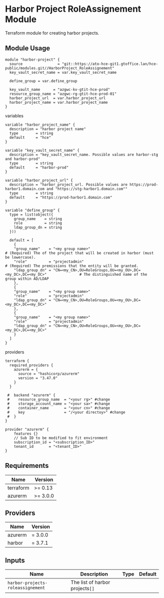 # Harbor Project RoleAssignement Module

Terraform module for creating harbor projects.

## Module Usage

```hcl
module "harbor-project" {
  source                = "git::https://ato-hce-git1.gtoffice.lan/hce-public/modules.git//HarborProject_RoleAssignement"
  key_vault_secret_name = var.key_vault_secret_name

  define_group = var.define_group

  key_vault_name      = "azgwc-kv-gtit-hce-prod"
  resource_group_name = "azgwc-rg-gtit-hce-prod-01"
  harbor_project_url  = var.harbor_project_url
  harbor_project_name = var.harbor_project_name
}
```
variables
```hcl
variable "harbor_project_name" {
  description = "harbor project name"
  type        = string
  default     = "hce"
}

variable "key_vault_secret_name" {
  description = "key_vault_secret_name. Possible values are harbor-stg and harbor-prod"
  type        = string
  default     = "harbor-prod"
}

variable "harbor_project_url" {
  description = "harbor_project_url. Possible values are https://prod-harbor1.domain.com and "https://stg-harbor1.domain.com""
  type        = string
  default     = "https://prod-harbor1.domain.com"
}

variable "define_group" {
  type = list(object({
    group_name    = string
    role          = string
    ldap_group_dn = string
  }))

  default = [
    {
    "group_name"    = "<my group name>"                                                         # (Required) The of the project that will be created in harbor (must be lowercase).
    "role"          = "projectadmin"                                                            # (Required) The premissions that the entity will be granted.
    "ldap_group_dn" = "CN=<my_CN>,OU=RoleGroups,OU=<my_OU>,DC=<my_DC>,DC=<my_DC>"               # The distinguished name of the group within AD/LDAP
    },
    {
    "group_name"    = "<my group name>"
    "role"          = "projectadmin"
    "ldap_group_dn" = "CN=<my_CN>,OU=RoleGroups,OU=<my_OU>,DC=<my_DC>,DC=<my_DC>"
    },
    {
    "group_name"    = "<my group name>"
    "role"          = "projectadmin"
    "ldap_group_dn" = "CN=<my_CN>,OU=RoleGroups,OU=<my_OU>,DC=<my_DC>,DC=<my_DC>"
    }
  ]
}
```
providers
```hcl
terraform {
  required_providers {
    azurerm = {
      source = "hashicorp/azurerm"
      version = "3.47.0"
    }
  }

 #  backend "azurerm" {
 #    resource_group_name  = "<your rg>" #change
 #    storage_account_name = "<your sa>" #change
 #    container_name       = "<your cn>" #change
 #    key                  = "/<your directoy>" #change
 #  }
}

provider "azurerm" {
    features {}
    // Sub ID to be modified to fit environment
    subscription_id = "<subscription_ID>"
    tenant_id       = "<tenant_ID>"
}
```

## Requirements

Name | Version
-----|--------
terraform | >= 0.13
azurerm | >= 3.0.0

## Providers

| Name | Version |
|------|---------|
azurerm | = 3.0.0
harbor | = 3.7.1

## Inputs

Name | Description | Type | Default
---- | ----------- | ---- | -------
`harbor-projects-roleassignement`|The list of harbor projects`[]`
